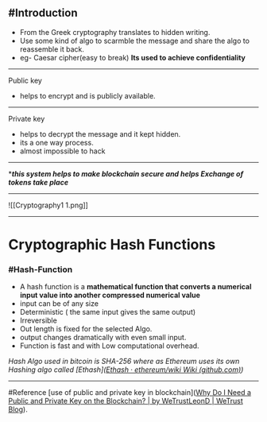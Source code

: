 ## #Introduction 
-  From the Greek cryptography translates to hidden writing.
- Use some kind of algo to scarmble the message and share the algo to reassemble it back.
-  eg- Caesar cipher(easy to break)
 **Its used to achieve confidentiality**
---
Public key
- helps to encrypt and is publicly available.
---
Private key
-  helps to decrypt the message and it kept hidden.
- its a one way process.
- almost impossible to hack
---
****this system helps to make blockchain secure and helps Exchange of tokens take place***

---
![[Cryptography1 1.png]]

---
# Cryptographic Hash Functions
### #Hash-Function
- A hash function is a **mathematical function that converts a numerical input value into another compressed numerical value**
- input can be of any size
- Deterministic ( the same input gives the same output)
- Irreversible
- Out length is fixed for the selected Algo.
- output changes dramatically with even small input.
- Function is fast and with Low computational overhead.

*Hash Algo used in bitcoin is SHA-256 where as Ethereum uses its own Hashing algo called [Ethash]([Ethash · ethereum/wiki Wiki (github.com)](https://github.com/ethereum/wiki/wiki/Ethash))*




---
#Reference
 [use of public and private key in blockchain]([Why Do I Need a Public and Private Key on the Blockchain? | by WeTrustLeonD | WeTrust Blog](https://blog.wetrust.io/why-do-i-need-a-public-and-private-key-on-the-blockchain-c2ea74a69e76)).
 

 